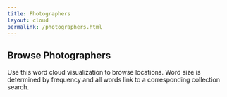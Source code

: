```yaml
---
title: Photographers
layout: cloud
permalink: /photographers.html
---
```


## Browse Photographers

Use this word cloud visualization to browse locations.
Word size is determined by frequency and all words link to a corresponding collection search.